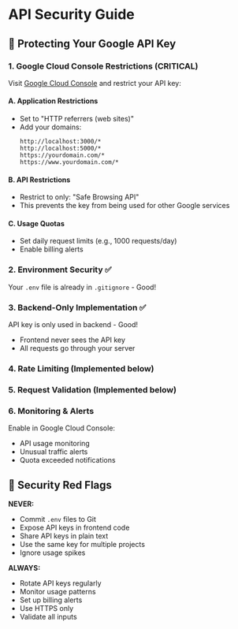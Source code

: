 # API Security Guide

## 🔐 Protecting Your Google API Key

### 1. **Google Cloud Console Restrictions** (CRITICAL)

Visit [Google Cloud Console](https://console.cloud.google.com/apis/credentials) and restrict your API key:

#### A. **Application Restrictions**
- Set to "HTTP referrers (web sites)"
- Add your domains:
  ```
  http://localhost:3000/*
  http://localhost:5000/*
  https://yourdomain.com/*
  https://www.yourdomain.com/*
  ```

#### B. **API Restrictions**
- Restrict to only: "Safe Browsing API"
- This prevents the key from being used for other Google services

#### C. **Usage Quotas**
- Set daily request limits (e.g., 1000 requests/day)
- Enable billing alerts

### 2. **Environment Security** ✅

Your `.env` file is already in `.gitignore` - Good!

### 3. **Backend-Only Implementation** ✅

API key is only used in backend - Good!
- Frontend never sees the API key
- All requests go through your server

### 4. **Rate Limiting** (Implemented below)

### 5. **Request Validation** (Implemented below)

### 6. **Monitoring & Alerts**

Enable in Google Cloud Console:
- API usage monitoring
- Unusual traffic alerts
- Quota exceeded notifications

## 🚨 Security Red Flags

**NEVER:**
- Commit `.env` files to Git
- Expose API keys in frontend code
- Share API keys in plain text
- Use the same key for multiple projects
- Ignore usage spikes

**ALWAYS:**
- Rotate API keys regularly
- Monitor usage patterns
- Set up billing alerts
- Use HTTPS only
- Validate all inputs
